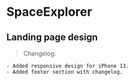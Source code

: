 # SpaceExplorer
## Landing page design

> Changelog:

```
- Added responsive design for iPhone 13.
- Added footer section with changelog.
```